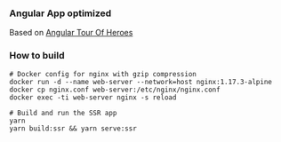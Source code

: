 ### Angular App optimized

Based on [Angular Tour Of Heroes](https://angular.io/guide/universal)
### How to build

```
# Docker config for nginx with gzip compression
docker run -d --name web-server --network=host nginx:1.17.3-alpine
docker cp nginx.conf web-server:/etc/nginx/nginx.conf
docker exec -ti web-server nginx -s reload

# Build and run the SSR app
yarn
yarn build:ssr && yarn serve:ssr
```